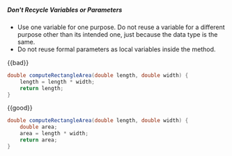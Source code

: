<div id="title">

##### Don't Recycle Variables or Parameters

</div>

<div id="body">

*	Use one variable for one purpose. Do not reuse a variable for a different purpose other than its intended one, just because the data type is the same.
*	Do not reuse formal parameters as local variables inside the method.

<tip-box>

{{bad}}
```java
double computeRectangleArea(double length, double width) {
    length = length * width;
    return length;
}

```
{{good}}
```java
double computeRectangleArea(double length, double width) {
    double area;
    area = length * width;
    return area;
}
```

</tip-box>

</div>

<div id="extras">
</div>
